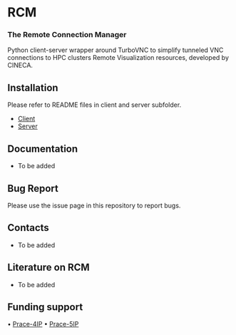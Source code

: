 # RCM

### The Remote Connection Manager

Python client-server wrapper around TurboVNC to simplify tunneled VNC connections to 
HPC clusters Remote Visualization resources, developed by CINECA.

## Installation

Please refer to README files in client and server subfolder.

* [Client](https://github.com/RemoteConnectionManager/RCM/tree/refactoring/rcm/client)
* [Server](https://github.com/RemoteConnectionManager/RCM/tree/refactoring/rcm/server)

##  Documentation
* To be added

## Bug Report
Please use the issue page in this repository to report bugs.

## Contacts
* To be added 

##  Literature on RCM
* To be added

## Funding support ##
• [Prace-4IP](http://www.prace-ri.eu/prace-4ip/)
• [Prace-5IP](http://www.prace-ri.eu/prace-5ip/)


